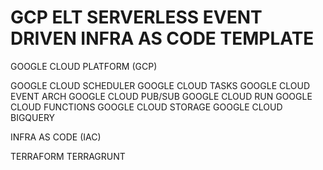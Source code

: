 # GCP ELT SERVERLESS EVENT DRIVEN INFRA AS CODE TEMPLATE


GOOGLE CLOUD PLATFORM (GCP)

GOOGLE CLOUD SCHEDULER
GOOGLE CLOUD TASKS
GOOGLE CLOUD EVENT ARCH
GOOGLE CLOUD PUB/SUB
GOOGLE CLOUD RUN
GOOGLE CLOUD FUNCTIONS
GOOGLE CLOUD STORAGE
GOOGLE CLOUD BIGQUERY

INFRA AS CODE (IAC)

TERRAFORM
TERRAGRUNT

